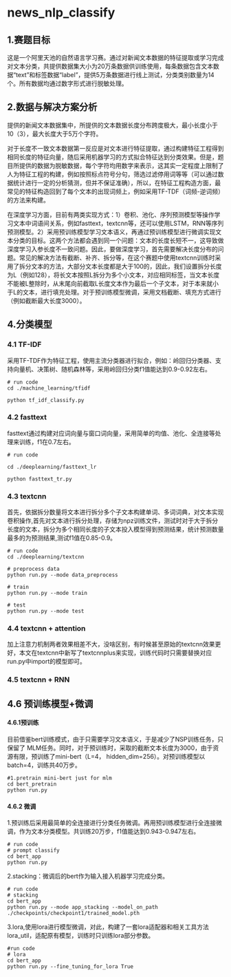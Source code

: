 # news_nlp_classify

## 1.赛题目标

这是一个阿里天池的自然语言学习赛。通过对新闻文本数据的特征提取或学习完成对文本分类，共提供数据集大小为20万条数据供训练使用，每条数据包含文本数据“text”和标签数据“label”，提供5万条数据进行线上测试，分类类别数量为14个。所有数据均通过数字形式进行脱敏处理。

## 2.数据与解决方案分析

提供的新闻文本数据集中，所提供的文本数据长度分布跨度极大，最小长度小于10（3），最大长度大于5万个字符。

对于长度不一致文本数据第一反应是对文本进行特征提取，通过构建特征工程得到相同长度的特征向量，随后采用机器学习的方式拟合特征达到分类效果。但是，题目所提供的数据为脱敏数据，每个字符均用数字来表示，这其实一定程度上限制了人为特征工程的构建，例如按照标点符号分句，筛选过滤停用词等等（可以通过数据统计进行一定的分析猜测，但并不保证准确），所以，在特征工程构造方面，最常见的特征构造回到了每个文本的出现词频上，例如采用TF-TDF（词频-逆词频）的方法来构建。

在深度学习方面，目前有两类实现方式：1）卷积、池化、序列预测模型等操作学习文本中词语间关系，例如fasttext，textcnn等，还可以使用LSTM，RNN等序列预测模型。2）采用预训练模型学习文本语义，再通过预训练模型进行微调实现文本分类的目标。这两个方法都会遇到同一个问题：文本的长度长短不一，这导致做深度学习入参长度不一致问题。因此，要做深度学习，首先需要解决长度分布的问题。常见的解决方法有截断、补齐、拆分等，在这个赛题中使用textcnn训练时采用了拆分文本的方法，大部分文本长度都是大于100的，因此，我们设置拆分长度为L（例如128），将长文本按照L拆分为多个小文本，对应相同标签，当文本长度不能被L整除时，从末尾向前截取L长度文本作为最后一个子文本，对于本来就小于L的文本，进行填充处理。对于预训练模型微调，采用文档截断、填充方式进行（例如截断最大长度3000）。

## 4.分类模型

### 4.1 TF-IDF

采用TF-TDF作为特征工程，使用主流分类器进行拟合，例如：岭回归分类器、支持向量机、决策树、随机森林等，采用岭回归分类f1值能达到0.9-0.92左右。

```
# run code
cd ./machine_learning/tfidf

python tf_idf_classify.py
```

### 4.2 fasttext

fasttext通过构建对应词向量与窗口词向量，采用简单的均值、池化、全连接等处理来训练，f1在0.7左右。

```
# run code

cd ./deeplearning/fasttext_lr

python fasttext_tr.py 
```

### 4.3 textcnn

首先，依据拆分数量将文本进行拆分多个子文本构建单词、多词词典，对文本实现卷积操作,首先对文本进行拆分处理，存储为npz训练文件，测试时对于大于拆分长度的文本，拆分为多个相同长度的子文本投入模型得到预测结果，统计预测数量最多的为预测结果,测试f1值在0.85-0.9。

```
# run code
cd ./deeplearning/textcnn

# preprocess data
python run.py --mode data_preprocess

# train
python run.py --mode train 

# test
python run.py --mode test
```

### 4.4 textcnn + attention

加上注意力机制两者效果相差不大，没啥区别，有时候甚至原始的textcnn效果更好，本文在textcnn中新写了textcnnplus来实现，训练代码时只需要替换对应run.py中import的模型即可。

### 4.5 textcnn + RNN

## 4.6 预训练模型+微调

#### 4.6.1预训练

目前借鉴bert训练模式，由于只需要学习文本语义，于是减少了NSP训练任务，只保留了 MLM任务。同时，对于预训练时，采取的截断文本长度为3000，由于资源有限，预训练了mini-bert（L=4， hidden_dim=256）。对预训练模型以batch=4，训练共40万步。

```
#1.pretrain mini-bert just for mlm
cd bert_pretrain
python run.py
```

#### 4.6.2 微调

1.预训练后采用最简单的全连接进行分类任务微调。再用预训练模型进行全连接微调，作为文本分类模型。共训练20万步，f1值能达到0.943-0.947左右。

```
# run code
# prompt classify
cd bert_app
python run.py
```

2.stacking：微调后的bert作为输入接入机器学习完成分类。

```
# run code
# stacking
cd bert_app
python run.py --mode app_stacking --model_on_path ./checkpoints/checkpoint1/trained_model.pth
```

3.lora,使用lora进行模型微调，对此，构建了一套lora适配器和相关工具方法lora_util，适配原有模型，训练时只训练lora部分参数。

```
#run code 
# lora
cd bert_app
python run.py --fine_tuning_for_lora True
```
